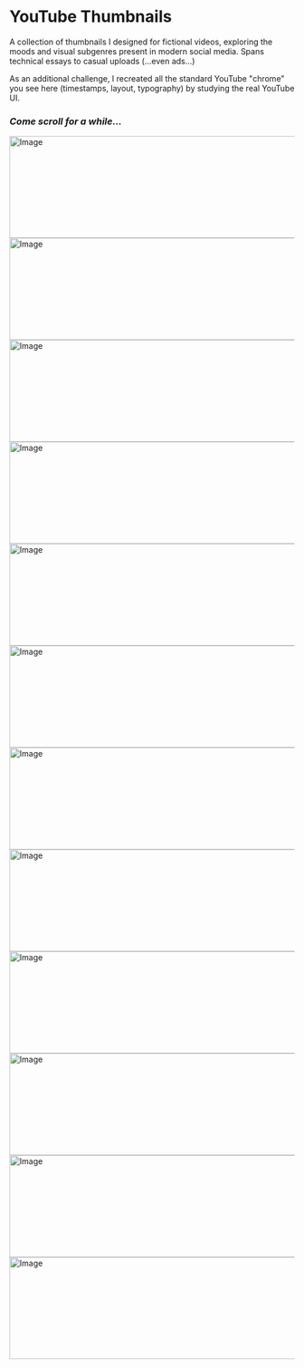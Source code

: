 # **YouTube Thumbnails**

A collection of thumbnails I designed for fictional videos, exploring the moods and visual subgenres present in modern social media. Spans technical essays to casual uploads (...even ads...)

As an additional challenge, I recreated all the standard YouTube "chrome" you see here (timestamps, layout, typography) by studying the real YouTube UI.

### _Come scroll for a while..._

<img width="570" height="180" alt="Image" src="https://github.com/user-attachments/assets/534b1bda-1876-4f73-a079-6267672d245b" />

<img width="570" height="180" alt="Image" src="https://github.com/user-attachments/assets/6c978bdf-97f5-4991-82de-99311ca624ad" />

<img width="570" height="180" alt="Image" src="https://github.com/user-attachments/assets/f2aa14f9-05a6-4998-ae6c-d10be805f8e9" />

<img width="570" height="180" alt="Image" src="https://github.com/user-attachments/assets/d4e81928-a8d4-4b40-a65e-3e155ce32b72" />

<img width="570" height="180" alt="Image" src="https://github.com/user-attachments/assets/98339ac3-55dc-443b-b28f-9413383e7b3b" />

<img width="570" height="180" alt="Image" src="https://github.com/user-attachments/assets/a3e2f3cb-82fa-4ac3-a68b-afae9b192a2c" />

<img width="570" height="180" alt="Image" src="https://github.com/user-attachments/assets/5630c313-88cb-4788-81cc-b5f2a55949cf" />

<img width="570" height="180" alt="Image" src="https://github.com/user-attachments/assets/489aeeac-08ac-43c6-8fe1-719fad9a5fd9" />

<img width="570" height="180" alt="Image" src="https://github.com/user-attachments/assets/ca36daba-0899-44af-b89c-b44f7ff3c754" />

<img width="570" height="180" alt="Image" src="https://github.com/user-attachments/assets/d3f93274-fc6e-4803-8f37-1de447e2af1e" />

<img width="570" height="180" alt="Image" src="https://github.com/user-attachments/assets/d0e10922-c928-4644-b8a9-3e7fdf202ec0" />

<img width="570" height="180" alt="Image" src="https://github.com/user-attachments/assets/6a8110ea-222b-419b-9677-6808d437a43d" />
